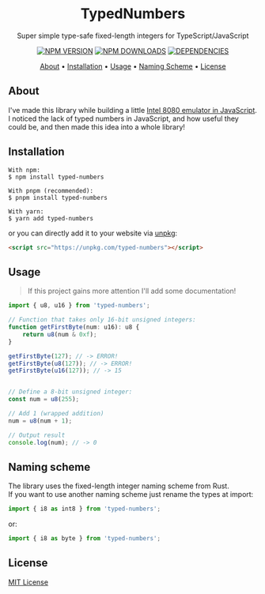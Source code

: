 <h1 align="center">TypedNumbers</h1>
<p align="center">Super simple type-safe fixed-length integers for TypeScript/JavaScript</p>
<p align="center">
  <a href="https://npmjs.com/package/typed-numbers"><img src="https://img.shields.io/npm/v/typed-numbers?style=for-the-badge" alt="NPM VERSION"></a>
  <a href="https://npmjs.com/package/typed-numbers"><img src="https://img.shields.io/npm/dt/typed-numbers?style=for-the-badge" alt="NPM DOWNLOADS"></a>
  <a href="https://npmjs.com/package/typed-numbers"><img src="https://img.shields.io/librariesio/release/npm/typed-numbers?style=for-the-badge" alt="DEPENDENCIES"></a>
</p>
<p align="center">
  <a href="#about">About</a> •
  <a href="#installation">Installation</a> •
  <a href="#usage">Usage</a> •
  <a href="#naming-scheme">Naming Scheme</a> •
  <a href="#license">License</a>
</p>

## About

I've made this library while building a little [Intel 8080 emulator in JavaScript](https://github.com/Skayo/EightyEighty.js).  
I noticed the lack of typed numbers in JavaScript, and how useful they could be, and then made this idea into a whole library!

## Installation

```sh-session
With npm:
$ npm install typed-numbers

With pnpm (recommended):
$ pnpm install typed-numbers

With yarn:
$ yarn add typed-numbers
```
or you can directly add it to your website via [unpkg](https://unpkg.com/):
```html
<script src="https://unpkg.com/typed-numbers"></script>
```

## Usage

> If this project gains more attention I'll add some documentation!

```typescript
import { u8, u16 } from 'typed-numbers';

// Function that takes only 16-bit unsigned integers:
function getFirstByte(num: u16): u8 {
	return u8(num & 0xf);
}

getFirstByte(127); // -> ERROR!
getFirstByte(u8(127)); // -> ERROR!
getFirstByte(u16(127)); // -> 15


// Define a 8-bit unsigned integer:
const num = u8(255);

// Add 1 (wrapped addition)
num = u8(num + 1);

// Output result
console.log(num); // -> 0
```

## Naming scheme

The library uses the fixed-length integer naming scheme from Rust.  
If you want to use another naming scheme just rename the types at import:
```typescript
import { i8 as int8 } from 'typed-numbers';
```
or:
```typescript
import { i8 as byte } from 'typed-numbers';
```


## License

[MIT License](https://github.com/Skayo/TypedNumbers/blob/main/LICENSE)
